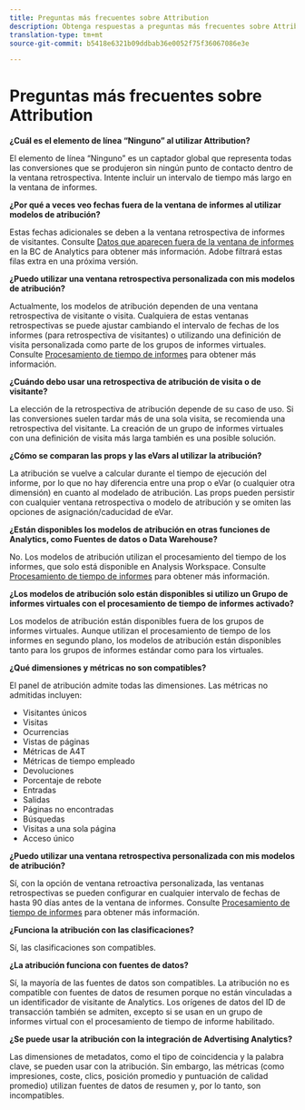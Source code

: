 ```yaml
---
title: Preguntas más frecuentes sobre Attribution
description: Obtenga respuestas a preguntas más frecuentes sobre Attribution.
translation-type: tm+mt
source-git-commit: b5418e6321b09ddbab36e0052f75f36067086e3e

---
```



# Preguntas más frecuentes sobre Attribution

**¿Cuál es el elemento de línea “Ninguno” al utilizar Attribution?**

El elemento de línea “Ninguno” es un captador global que representa todas las conversiones que se produjeron sin ningún punto de contacto dentro de la ventana retrospectiva. Intente incluir un intervalo de tiempo más largo en la ventana de informes.

**¿Por qué a veces veo fechas fuera de la ventana de informes al utilizar modelos de atribución?**

Estas fechas adicionales se deben a la ventana retrospectiva de informes de visitantes. Consulte [Datos que aparecen fuera de la ventana de informes](https://helpx.adobe.com/analytics/kb/data-appearing-outside-reporting-window.html) en la BC de Analytics para obtener más información. Adobe filtrará estas filas extra en una próxima versión.

**¿Puedo utilizar una ventana retrospectiva personalizada con mis modelos de atribución?**

Actualmente, los modelos de atribución dependen de una ventana retrospectiva de visitante o visita. Cualquiera de estas ventanas retrospectivas se puede ajustar cambiando el intervalo de fechas de los informes (para retrospectiva de visitantes) o utilizando una definición de visita personalizada como parte de los grupos de informes virtuales. Consulte [Procesamiento de tiempo de informes](../../../../components/vrs/vrs-report-time-processing.md) para obtener más información.

**¿Cuándo debo usar una retrospectiva de atribución de visita o de visitante?**

La elección de la retrospectiva de atribución depende de su caso de uso. Si las conversiones suelen tardar más de una sola visita, se recomienda una retrospectiva del visitante. La creación de un grupo de informes virtuales con una definición de visita más larga también es una posible solución.

**¿Cómo se comparan las props y las eVars al utilizar la atribución?**

La atribución se vuelve a calcular durante el tiempo de ejecución del informe, por lo que no hay diferencia entre una prop o eVar (o cualquier otra dimensión) en cuanto al modelado de atribución. Las props pueden persistir con cualquier ventana retrospectiva o modelo de atribución y se omiten las opciones de asignación/caducidad de eVar.

**¿Están disponibles los modelos de atribución en otras funciones de Analytics, como Fuentes de datos o Data Warehouse?**

No. Los modelos de atribución utilizan el procesamiento del tiempo de los informes, que solo está disponible en Analysis Workspace. Consulte [Procesamiento de tiempo de informes](../../../../components/vrs/vrs-report-time-processing.md) para obtener más información.

**¿Los modelos de atribución solo están disponibles si utilizo un Grupo de informes virtuales con el procesamiento de tiempo de informes activado?**

Los modelos de atribución están disponibles fuera de los grupos de informes virtuales. Aunque utilizan el procesamiento de tiempo de los informes en segundo plano, los modelos de atribución están disponibles tanto para los grupos de informes estándar como para los virtuales.

**¿Qué dimensiones y métricas no son compatibles?**

El panel de atribución admite todas las dimensiones. Las métricas no admitidas incluyen:

* Visitantes únicos
* Visitas
* Ocurrencias
* Vistas de páginas
* Métricas de A4T
* Métricas de tiempo empleado
* Devoluciones
* Porcentaje de rebote
* Entradas
* Salidas
* Páginas no encontradas
* Búsquedas
* Visitas a una sola página
* Acceso único

**¿Puedo utilizar una ventana retrospectiva personalizada con mis modelos de atribución?**

Sí, con la opción de ventana retroactiva personalizada, las ventanas retrospectivas se pueden configurar en cualquier intervalo de fechas de hasta 90 días antes de la ventana de informes. Consulte [Procesamiento de tiempo de informes](https://docs.adobe.com/content/help/en/analytics/components/virtual-report-suites/vrs-report-time-processing.html) para obtener más información.

**¿Funciona la atribución con las clasificaciones?**

Sí, las clasificaciones son compatibles.

**¿La atribución funciona con fuentes de datos?**

Sí, la mayoría de las fuentes de datos son compatibles. La atribución no es compatible con fuentes de datos de resumen porque no están vinculadas a un identificador de visitante de Analytics. Los orígenes de datos del ID de transacción también se admiten, excepto si se usan en un grupo de informes virtual con el procesamiento de tiempo de informe habilitado.

**¿Se puede usar la atribución con la integración de Advertising Analytics?**

Las dimensiones de metadatos, como el tipo de coincidencia y la palabra clave, se pueden usar con la atribución. Sin embargo, las métricas (como impresiones, coste, clics, posición promedio y puntuación de calidad promedio) utilizan fuentes de datos de resumen y, por lo tanto, son incompatibles.
